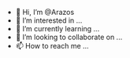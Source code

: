 - 👋 Hi, I’m @Arazos
- 👀 I’m interested in ...
- 🌱 I’m currently learning ...
- 💞️ I’m looking to collaborate on ...
- 📫 How to reach me ...

<!---
Arazos/Arazos is a ✨ special ✨ repository because its `README.md` (this file) appears on your GitHub profile.
You can click the Preview link to take a look at your changes.
--->
